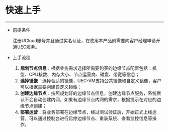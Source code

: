 # 快速上手
------

- 前提条件 

  注册UCloud账号并且通过实名认证，在使用本产品前需要向客户经理申请开通UEC服务。
  
  

- 上手流程

  1. **规划节点信息**：根据业务需求选择所需要购买的边缘节点配置包括：机型、CPU核数、内存大小、节点运营商、磁盘、带宽等信息；   
  2. **选择镜像**：选择合适的镜像，UEC-VM支持公共镜像和自定义镜像，客户可以根据需要创建自定义镜像；   
  3. **创建边缘节点**：按照规划好的边缘节点信息，创建边缘节点服务，系统默认不会自动创建内网，如果有边缘节点内网的需求，根据提示在对应的边缘节点创建；   
  4. **部署运营**：将业务部署在边缘节点，经过测试验证后，开始正式上线运营。可以通过控制台进行启停边缘节点、重装系统、查看监控信息等操作。   
  

